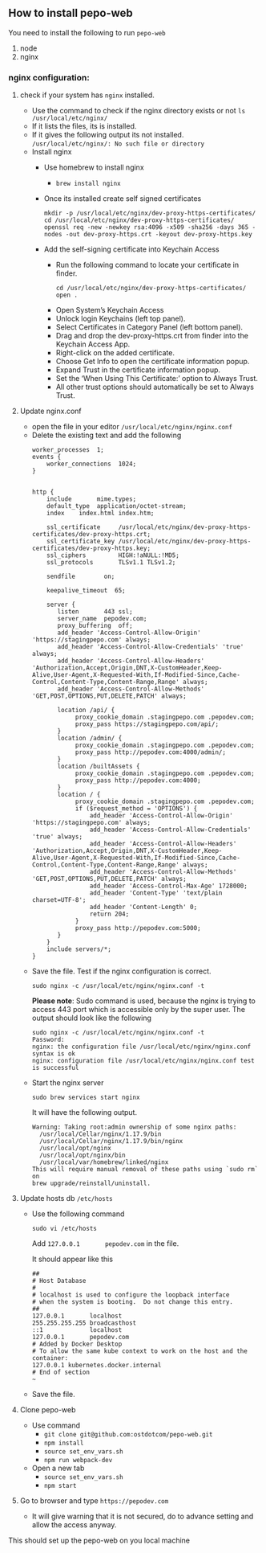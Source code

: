 ## How to install pepo-web

You need to install the following to run `pepo-web`
1. node
2. nginx

### nginx configuration:
1. check if your system has `nginx` installed.
    - Use the command to check if the nginx directory exists or not
        `ls /usr/local/etc/nginx/`
    - If it lists the files, its is installed.
    - If it gives the following output its not installed.
        `/usr/local/etc/nginx/: No such file or directory`
    - Install nginx
        -  Use homebrew to install nginx
            -  `brew install nginx`
        - Once its installed create self signed certificates
            
            ```
            mkdir -p /usr/local/etc/nginx/dev-proxy-https-certificates/
            cd /usr/local/etc/nginx/dev-proxy-https-certificates/
            openssl req -new -newkey rsa:4096 -x509 -sha256 -days 365 -nodes -out dev-proxy-https.crt -keyout dev-proxy-https.key
            ```
            
        - Add the self-signing certificate into Keychain Access
            - Run the following command to locate your certificate in finder.
                ```
                cd /usr/local/etc/nginx/dev-proxy-https-certificates/
                open .
                ```
            - Open System’s Keychain Access
            - Unlock login Keychains (left top panel).
            - Select Certificates in Category Panel (left bottom panel).
            - Drag and drop the dev-proxy-https.crt from finder into the Keychain Access App.
            - Right-click on the added certificate.
            - Choose Get Info to open the certificate information popup.
            - Expand Trust in the certificate information popup.
            - Set the ‘When Using This Certificate:’ option to Always Trust.
            - All other trust options should automatically be set to Always Trust.

2. Update nginx.conf
    - open the file in your editor `/usr/local/etc/nginx/nginx.conf`
    - Delete the existing text and add the following
        ```
        worker_processes  1;
        events {
            worker_connections  1024;
        }


        http {
            include       mime.types;
            default_type  application/octet-stream;
            index    index.html index.htm;

            ssl_certificate     /usr/local/etc/nginx/dev-proxy-https-certificates/dev-proxy-https.crt;
            ssl_certificate_key /usr/local/etc/nginx/dev-proxy-https-certificates/dev-proxy-https.key;
            ssl_ciphers         HIGH:!aNULL:!MD5;
            ssl_protocols       TLSv1.1 TLSv1.2;

            sendfile        on;

            keepalive_timeout  65;

            server {
               listen       443 ssl;
               server_name  pepodev.com;
               proxy_buffering  off;
               add_header 'Access-Control-Allow-Origin' 'https://stagingpepo.com' always;
               add_header 'Access-Control-Allow-Credentials' 'true' always;
               add_header 'Access-Control-Allow-Headers' 'Authorization,Accept,Origin,DNT,X-CustomHeader,Keep-Alive,User-Agent,X-Requested-With,If-Modified-Since,Cache-Control,Content-Type,Content-Range,Range' always;
               add_header 'Access-Control-Allow-Methods' 'GET,POST,OPTIONS,PUT,DELETE,PATCH' always;

               location /api/ {
                    proxy_cookie_domain .stagingpepo.com .pepodev.com;
                    proxy_pass https://stagingpepo.com/api/;
               }
               location /admin/ {
                    proxy_cookie_domain .stagingpepo.com .pepodev.com;
                    proxy_pass http://pepodev.com:4000/admin/;
               }
               location /builtAssets {
                    proxy_cookie_domain .stagingpepo.com .pepodev.com;
                    proxy_pass http://pepodev.com:4000;
               }
               location / {
                    proxy_cookie_domain .stagingpepo.com .pepodev.com;
                    if ($request_method = 'OPTIONS') {
                        add_header 'Access-Control-Allow-Origin' 'https://stagingpepo.com' always;
                        add_header 'Access-Control-Allow-Credentials' 'true' always;
                        add_header 'Access-Control-Allow-Headers' 'Authorization,Accept,Origin,DNT,X-CustomHeader,Keep-Alive,User-Agent,X-Requested-With,If-Modified-Since,Cache-Control,Content-Type,Content-Range,Range' always;
                        add_header 'Access-Control-Allow-Methods' 'GET,POST,OPTIONS,PUT,DELETE,PATCH' always;
                        add_header 'Access-Control-Max-Age' 1728000;
                        add_header 'Content-Type' 'text/plain charset=UTF-8';
                        add_header 'Content-Length' 0;
                        return 204;
                    }
                    proxy_pass http://pepodev.com:5000;
               }
            }
            include servers/*;
        }
        ```
    - Save the file. Test if the nginx configuration is correct. 
        ```
        sudo nginx -c /usr/local/etc/nginx/nginx.conf -t
        ```
        **Please note**: Sudo command is used, because the nginx is trying to access 443 port which is accessible only by the super user.
        The output should look like the following
        ```
        sudo nginx -c /usr/local/etc/nginx/nginx.conf -t
        Password:
        nginx: the configuration file /usr/local/etc/nginx/nginx.conf syntax is ok
        nginx: configuration file /usr/local/etc/nginx/nginx.conf test is successful
        ```
    - Start the nginx server
        ```
        sudo brew services start nginx
        ```
        It will have the following output.
        ```
        Warning: Taking root:admin ownership of some nginx paths:
          /usr/local/Cellar/nginx/1.17.9/bin
          /usr/local/Cellar/nginx/1.17.9/bin/nginx
          /usr/local/opt/nginx
          /usr/local/opt/nginx/bin
          /usr/local/var/homebrew/linked/nginx
        This will require manual removal of these paths using `sudo rm` on
        brew upgrade/reinstall/uninstall.

        ```
4. Update hosts db `/etc/hosts`
    - Use the following command
        ```
        sudo vi /etc/hosts
        ```
        Add `127.0.0.1       pepodev.com` in the file.
        
        It should appear like this
        ```
        ##
        # Host Database
        #
        # localhost is used to configure the loopback interface
        # when the system is booting.  Do not change this entry.
        ##
        127.0.0.1       localhost
        255.255.255.255 broadcasthost
        ::1             localhost
        127.0.0.1       pepodev.com
        # Added by Docker Desktop
        # To allow the same kube context to work on the host and the container:
        127.0.0.1 kubernetes.docker.internal
        # End of section
        ~                      
        ```
    - Save the file.
5. Clone pepo-web
    - Use command
        - `git clone git@github.com:ostdotcom/pepo-web.git`
        - `npm install`
        - `source set_env_vars.sh`
        - `npm run webpack-dev`
    - Open a new tab
        - `source set_env_vars.sh`
        - `npm start`

6. Go to browser and type `https://pepodev.com`
    - It will give warning that it is not secured, do to advance setting and allow the access anyway.

This should set up the pepo-web on you local machine
    